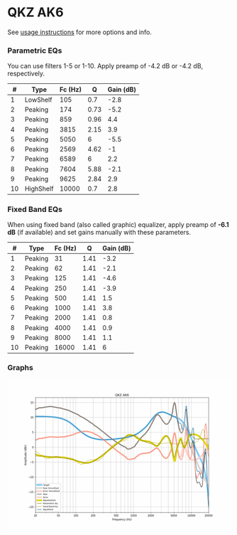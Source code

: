 # QKZ AK6
See [usage instructions](https://github.com/jaakkopasanen/AutoEq#usage) for more options and info.

### Parametric EQs
You can use filters 1-5 or 1-10. Apply preamp of -4.2 dB or -4.2 dB, respectively.

|   # | Type      |   Fc (Hz) |    Q |   Gain (dB) |
|-----|-----------|-----------|------|-------------|
|   1 | LowShelf  |       105 | 0.7  |        -2.8 |
|   2 | Peaking   |       174 | 0.73 |        -5.2 |
|   3 | Peaking   |       859 | 0.96 |         4.4 |
|   4 | Peaking   |      3815 | 2.15 |         3.9 |
|   5 | Peaking   |      5050 | 6    |        -5.5 |
|   6 | Peaking   |      2569 | 4.62 |        -1   |
|   7 | Peaking   |      6589 | 6    |         2.2 |
|   8 | Peaking   |      7604 | 5.88 |        -2.1 |
|   9 | Peaking   |      9625 | 2.84 |         2.9 |
|  10 | HighShelf |     10000 | 0.7  |         2.8 |

### Fixed Band EQs
When using fixed band (also called graphic) equalizer, apply preamp of **-6.1 dB** (if available) and set gains manually with these parameters.

|   # | Type    |   Fc (Hz) |    Q |   Gain (dB) |
|-----|---------|-----------|------|-------------|
|   1 | Peaking |        31 | 1.41 |        -3.2 |
|   2 | Peaking |        62 | 1.41 |        -2.1 |
|   3 | Peaking |       125 | 1.41 |        -4.6 |
|   4 | Peaking |       250 | 1.41 |        -3.9 |
|   5 | Peaking |       500 | 1.41 |         1.5 |
|   6 | Peaking |      1000 | 1.41 |         3.8 |
|   7 | Peaking |      2000 | 1.41 |         0.8 |
|   8 | Peaking |      4000 | 1.41 |         0.9 |
|   9 | Peaking |      8000 | 1.41 |         1.1 |
|  10 | Peaking |     16000 | 1.41 |         6   |

### Graphs
![](./QKZ%20AK6.png)
